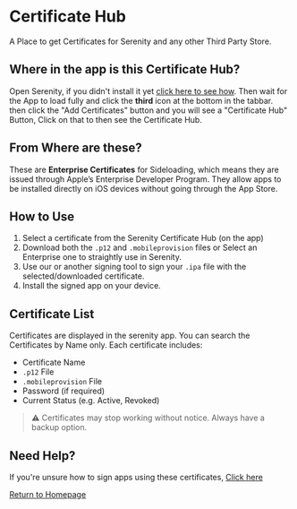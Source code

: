 # Certificate Hub

A Place to get Certificates for Serenity and any other Third Party Store.

## Where in the app is this Certificate Hub?
Open Serenity, if you didn't install it yet [click here to see how](docs/installation.md). Then wait for the App to load fully and click the **third** icon at the bottom in the tabbar.
then click the "Add Certificates" button and you will see a "Certificate Hub" Button, Click on that to then see the Certificate Hub.

## From Where are these?
These are **Enterprise Certificates** for Sideloading, which means they are issued through Apple’s Enterprise Developer Program. They allow apps to be installed directly on iOS devices without going through the App Store.

## How to Use
1. Select a certificate from the Serenity Certificate Hub (on the app)
2. Download both the `.p12` and `.mobileprovision` files or Select an Enterprise one to straightly use in Serenity.
3. Use our or another signing tool to sign your `.ipa` file with the selected/downloaded certificate.
4. Install the signed app on your device.

## Certificate List
Certificates are displayed in the serenity app. You can search the Certificates by Name only. Each certificate includes:
- Certificate Name
- `.p12` File
- `.mobileprovision` File
- Password (if required)
- Current Status (e.g. Active, Revoked)

> ⚠️ Certificates may stop working without notice. Always have a backup option.

## Need Help?
If you're unsure how to sign apps using these certificates, [Click here](docs/using-certificates.md)

[Return to Homepage](https://serenityios.github.io/docs)
